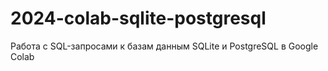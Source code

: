 # 2024-colab-sqlite-postgresql
Работа с SQL-запросами к базам данным SQLite и PostgreSQL в Google Colab 
